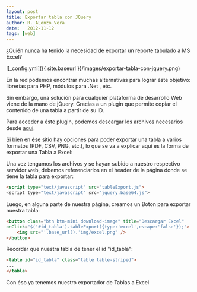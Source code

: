 ```yaml
---
layout: post
title: Exportar tabla con JQuery
author: R. ALonzo Vera
date:   2012-11-12
tags: [web]
---
```


¿Quién nunca ha tenido la necesidad de exportar un reporte tabulado a MS Excel?

![_config.yml]({{ site.baseurl }}/images/exportar-tabla-con-jquery.png)

En la red podemos encontrar muchas alternativas para lograr éste objetivo: librerías para PHP, módulos para .Net , etc. 

Sin embargo, una solución para cualquier plataforma de desarrollo Web viene de la mano de jQuery. Gracias a un plugin que permite copiar el contenido de una tabla a partir de su ID.

Para acceder a éste plugin, podemos descargar los archivos necesarios desde [aqui](http://kayalshri.github.io/tableExport.jquery.plugin/).

Si bien en [ése](http://kayalshri.github.io/tableExport.jquery.plugin/) sitio hay opciones para poder exportar una tabla a varios formatos (PDF, CSV, PNG, etc.), lo que se va a explicar aquí es la forma de exportar una Tabla a Excel:

Una vez tengamos los archivos y se hayan subido a nuestro respectivo servidor web, debemos referenciarlos en el header de la página donde se tiene la tabla para exportar:

~~~html
<script type="text/javascript" src="tableExport.js">
<script type="text/javascript" src="jquery.base64.js">
~~~

Luego, en alguna parte de nuestra página, creamos un Boton para exportar nuestra tabla:

~~~html
<button class="btn btn-mini download-image" title="Descargar Excel" 
onClick="$('#id_tabla').tableExport({type:'excel',escape:'false'});">
    <img src="'.base_url().'img/excel.png" />
</button>
~~~

Recordar que nuestra tabla de tener el id "id_tabla":

~~~html
<table id="id_tabla" class="table table-striped">
...
</table>
~~~

Con éso ya tenemos nuestro exportador de Tablas a Excel